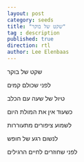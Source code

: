 ```yaml
---
layout: post
category: seeds
title: "שקט של בוקר"
tag : description
published: true
direction: rtl
author: Lee Elenbaas
---
```


שקט של בוקר

לפני שכולם קמים

טיול של שעה עם הכלב

כשעוד אין את המולת היום

לשמוע ציפורים מתעוררות

לנשום רגע של חופש

לפני שחוזרים לחיים הרגילים
